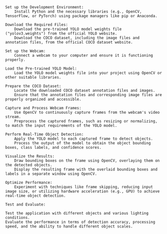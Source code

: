     Set up the Development Environment:
        Install Python and the necessary libraries (e.g., OpenCV, TensorFlow, or PyTorch) using package managers like pip or Anaconda.

    Download the Required Files:
        Download the pre-trained YOLO model weights file ("yolov3.weights") from the official YOLO website.
        Download the COCO dataset, including the image files and annotation files, from the official COCO dataset website.

    Set up the Webcam:
        Connect a webcam to your computer and ensure it is functioning properly.

    Load the Pre-trained YOLO Model:
        Load the YOLO model weights file into your project using OpenCV or other suitable libraries.

    Prepare the COCO Dataset:
        Locate the downloaded COCO dataset annotation files and images.
        Ensure that the annotation files and corresponding image files are properly organized and accessible.

    Capture and Process Webcam Frames:
        Use OpenCV to continuously capture frames from the webcam's video stream.
        Preprocess the captured frames, such as resizing or normalizing, to match the input requirements of the YOLO model.

    Perform Real-Time Object Detection:
        Apply the YOLO model to each captured frame to detect objects.
        Process the output of the model to obtain the object bounding boxes, class labels, and confidence scores.

    Visualize the Results:
        Draw bounding boxes on the frame using OpenCV, overlaying them on the detected objects.
        Display the resulting frame with the overlaid bounding boxes and labels in a separate window using OpenCV.

    Optimize Performance:
        Experiment with techniques like frame skipping, reducing input image size, or utilizing hardware acceleration (e.g., GPU) to achieve real-time object detection.

    Test and Evaluate:

    Test the application with different objects and various lighting conditions.
    Evaluate the performance in terms of detection accuracy, processing speed, and the ability to handle different object scales.
